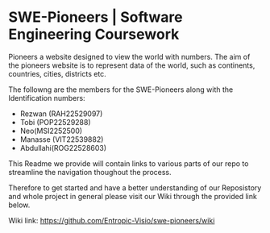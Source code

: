 # SWE-Pioneers | Software Engineering Coursework

Pioneers a website designed to view the world with numbers.
The aim of the pioneers website is to represent data of the world, such as continents, countries, cities, districts etc.

The followng are the members for the SWE-Pioneers along with the Identification numbers:
* Rezwan (RAH22529097)
* Tobi (POP22529288)
* Neo(MSI2252500)
* Manasse (VIT22539882)
* Abdullahi(ROG22528603)

This Readme we provide will contain links to various parts of our repo to streamline the navigation thoughout the process. 

Therefore to get started and have a better understanding of our Reposistory and whole project in general please visit our Wiki through the provided link below.

Wiki link:
https://github.com/Entropic-Visio/swe-pioneers/wiki
